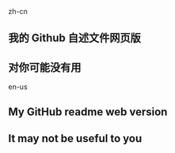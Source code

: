 zh-cn
## 我的 Github 自述文件网页版
## 对你可能没有用

en-us
## My GitHub readme web version
## It may not be useful to you
